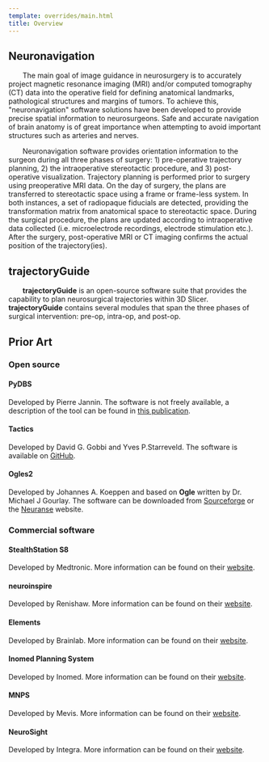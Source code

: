 ```yaml
---
template: overrides/main.html
title: Overview
---
```


## Neuronavigation

&emsp;&emsp;The main goal of image guidance in neurosurgery is to accurately project magnetic resonance imaging (MRI) and/or computed tomography (CT) data into the operative field for defining anatomical landmarks, pathological structures and margins of tumors. To achieve this, "neuronavigation" software solutions have been developed to provide precise spatial information to neurosurgeons. Safe and accurate navigation of brain anatomy is of great importance when attempting to avoid important structures such as arteries and nerves.

&emsp;&emsp;Neuronavigation software provides orientation information to the surgeon during all three phases of surgery: 1) pre-operative trajectory planning, 2) the intraoperative stereotactic procedure, and 3) post-operative visualization. Trajectory planning is performed prior to surgery using preoperative MRI data. On the day of surgery, the plans are transferred to stereotactic space using a frame or frame-less system. In both instances, a set of radiopaque fiducials are detected, providing the transformation matrix from anatomical space to stereotactic space. During the surgical procedure, the plans are updated according to intraoperative data collected (i.e. microelectrode recordings, electrode stimulation etc.). After the surgery, post-operative MRI or CT imaging confirms the actual position of the trajectory(ies).

## trajectoryGuide

&emsp;&emsp;**trajectoryGuide** is an open-source software suite that provides the capability to plan neurosurgical trajectories within 3D Slicer. **trajectoryGuide** contains several modules that span the three phases of surgical intervention: pre-op, intra-op, and post-op.

## Prior Art

### Open source

#### PyDBS

Developed by Pierre Jannin. The software is not freely available, a description of the tool can be found in <a href="https://hal.archives-ouvertes.fr/inserm-01116063" target="_blank">this publication</a>.

#### Tactics

Developed by David G. Gobbi and Yves P.Starreveld. The software is available on <a href="https://github.com/Atamai/tactics" target="_blank">GitHub</a>.

#### Ogles2

Developed by Johannes A. Koeppen and based on **Ogle** written by Dr. Michael J Gourlay. The software can be downloaded from <a href="https://sourceforge.net/projects/ogles/files/ogles2/" target="_blank">Sourceforge</a> or the <a href="http://neuranse.com/projects.html" target="_blank">Neuranse</a> website.

### Commercial software

#### StealthStation S8

Developed by Medtronic. More information can be found on their <a href="https://www.medtronic.com/ca-en/healthcare-professionals/products/neurological/surgical-navigation-systems/stealthstation/stealthstation-s8.html" target="_blank">website</a>.

#### neuroinspire

Developed by Renishaw. More information can be found on their <a href="https://www.renishaw.com/en/neuroinspire-neurosurgical-planning-software--8244" target="_blank">website</a>.

#### Elements

Developed by Brainlab. More information can be found on their <a href="https://www.brainlab.com/surgery-products/overview-neurosurgery-products/brainlab-elements/" target="_blank">website</a>.

#### Inomed Planning System

Developed by Inomed. More information can be found on their <a href="https://www.en.inomed.com/products/functional-neurosurgery/ips/" target="_blank">website</a>.

#### MNPS

Developed by Mevis. More information can be found on their <a href="http://www.mevis.com.br/mnps-2.html" target="_blank">website</a>.

#### NeuroSight

Developed by Integra. More information can be found on their <a href="https://integralife.eu/products/neuro/stereotaxy/neurosight-arc-software-laptop/" target="_blank">website</a>.

<br>
<br>
<br>